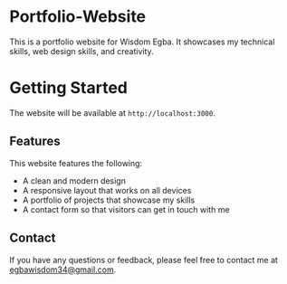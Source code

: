 ﻿# Portfolio-Website
<p>This is a portfolio website for Wisdom Egba. It showcases my technical skills, web design skills, and creativity.</p>
<h1>Getting Started</h1>


The website will be available at `http://localhost:3000`.

<h2>Features</h2>

This website features the following:

* A clean and modern design
* A responsive layout that works on all devices
* A portfolio of projects that showcase my skills
* A contact form so that visitors can get in touch with me

## Contact

If you have any questions or feedback, please feel free to contact me at egbawisdom34@gmail.com.

